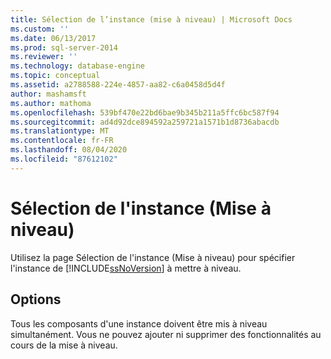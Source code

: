 ```yaml
---
title: Sélection de l’instance (mise à niveau) | Microsoft Docs
ms.custom: ''
ms.date: 06/13/2017
ms.prod: sql-server-2014
ms.reviewer: ''
ms.technology: database-engine
ms.topic: conceptual
ms.assetid: a2788588-224e-4857-aa82-c6a0458d5d4f
author: mashamsft
ms.author: mathoma
ms.openlocfilehash: 539bf470e22bd6bae9b345b211a5ffc6bc587f94
ms.sourcegitcommit: ad4d92dce894592a259721a1571b1d8736abacdb
ms.translationtype: MT
ms.contentlocale: fr-FR
ms.lasthandoff: 08/04/2020
ms.locfileid: "87612102"
---
```

# <a name="instance-selection-upgrade"></a>Sélection de l'instance (Mise à niveau)
  Utilisez la page Sélection de l'instance (Mise à niveau) pour spécifier l'instance de [!INCLUDE[ssNoVersion](../../includes/ssnoversion-md.md)] à mettre à niveau.  
  
## <a name="options"></a>Options  
 Tous les composants d'une instance doivent être mis à niveau simultanément. Vous ne pouvez ajouter ni supprimer des fonctionnalités au cours de la mise à niveau.  
  
  
